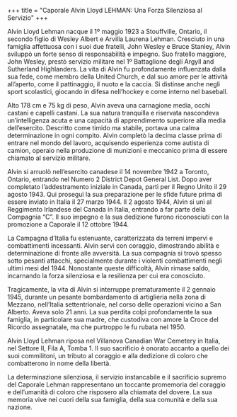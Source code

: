 +++
title = "Caporale Alvin Lloyd LEHMAN: Una Forza Silenziosa al Servizio"
+++


Alvin Lloyd Lehman nacque il 1º maggio 1923 a Stouffville, Ontario, il secondo figlio di Wesley Albert e Arvilla Laurena Lehman. Cresciuto in una famiglia affettuosa con i suoi due fratelli, John Wesley e Bruce Stanley, Alvin sviluppò un forte senso di responsabilità e impegno. Suo fratello maggiore, John Wesley, prestò servizio militare nel 1º Battaglione degli Argyll and Sutherland Highlanders. La vita di Alvin fu profondamente influenzata dalla sua fede, come membro della United Church, e dal suo amore per le attività all’aperto, come il pattinaggio, il nuoto e la caccia. Si distinse anche negli sport scolastici, giocando in difesa nell’hockey e come interno nel baseball.

Alto 178 cm e 75 kg di peso, Alvin aveva una carnagione media, occhi castani e capelli castani. La sua natura tranquilla e riservata nascondeva un’intelligenza acuta e una capacità di apprendimento superiore alla media dell’esercito. Descritto come timido ma stabile, portava una calma determinazione in ogni compito. Alvin completò la decima classe prima di entrare nel mondo del lavoro, acquisendo esperienza come autista di camion, operaio nella produzione di munizioni e meccanico prima di essere chiamato al servizio militare.

Alvin si arruolò nell’esercito canadese il 14 novembre 1942 a Toronto, Ontario, entrando nel Numero 2 District Depot General List. 
Dopo aver completato l’addestramento iniziale in Canada, partì per il Regno Unito il 29 agosto 1943.
Qui proseguì la sua preparazione per le sfide future prima di essere inviato in Italia il 27 marzo 1944. Il 2 agosto 1944, Alvin si unì al Reggimento Irlandese del Canada in Italia, entrando a far parte della Compagnia “C”. Il suo impegno e la sua dedizione furono riconosciuti con la promozione a Caporale il 12 ottobre 1944.

La Campagna d’Italia fu estenuante, caratterizzata da terreni impervi e combattimenti incessanti. Alvin servì con coraggio, dimostrando abilità e determinazione di fronte alle avversità. La sua compagnia si trovò spesso sotto pesanti attacchi, specialmente durante i violenti combattimenti negli ultimi mesi del 1944. Nonostante queste difficoltà, Alvin rimase saldo, incarnando la forza silenziosa e la resilienza per cui era conosciuto.

Tragicamente, la vita di Alvin si interruppe prematuramente il 2 gennaio 1945, durante un pesante bombardamento di artiglieria nella zona di Mezzano, nell’Italia settentrionale, nel corso delle operazioni vicino a San Alberto. Aveva solo 21 anni.
La sua perdita colpì profondamente la sua famiglia, in particolare sua madre, che custodiva con amore la Croce del Ricordo assegnatale, ma che purtroppo le fu rubata nel 1950.

Alvin Lloyd Lehman riposa nel Villanova Canadian War Cemetery in Italia, nel Settore II, Fila A, Tomba 1. Il suo sacrificio è onorato accanto a quello dei suoi commilitoni, un tributo al coraggio e alla dedizione di coloro che combatterono in nome della libertà.

La determinazione silenziosa, il servizio instancabile e il sacrificio supremo del Caporale Lehman rappresentano un toccante promemoria del coraggio e dell’umanità di coloro che risposero alla chiamata del dovere.
La sua memoria vive nei cuori della sua famiglia, della sua comunità e della sua nazione.
